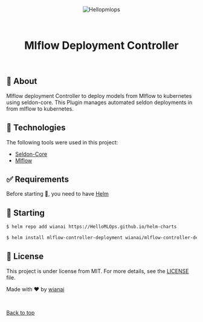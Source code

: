 <div align="center" id="top"> 
  <img src="./.github/app.gif" alt="Hellopmlops" />

  &#xa0;

  <!-- <a href="https://hellopmlops.netlify.app">Demo</a> -->
</div>

<h1 align="center">Mlflow Deployment Controller</h1>


<br>

## :dart: About ##

Mlflow deployment Controller to deploy models from Mlflow to kubernetes using seldon-core. This Plugin manages automated seldon deployments in from mlflow to kubernetes.


## :rocket: Technologies ##

The following tools were used in this project:

- [Seldon-Core](https://docs.seldon.io/projects/seldon-core/en/latest/index.html)
- [Mlflow](https://www.mlflow.org/docs/latest/index.html)

## :white_check_mark: Requirements ##

Before starting :checkered_flag:, you need to have [Helm](https://helm.sh/docs/helm/helm_install/) 

## :checkered_flag: Starting ##

```bash
$ helm repo add wianai https://HelloMLOps.github.io/helm-charts

$ helm install mlflow-controller-deployment wianai/mlflow-controller-deployment

```

## :memo: License ##

This project is under license from MIT. For more details, see the [LICENSE](LICENSE.md) file.


Made with :heart: by <a href="https://github.com/wianai" target="_blank">wianai</a>

&#xa0;

<a href="#top">Back to top</a>
